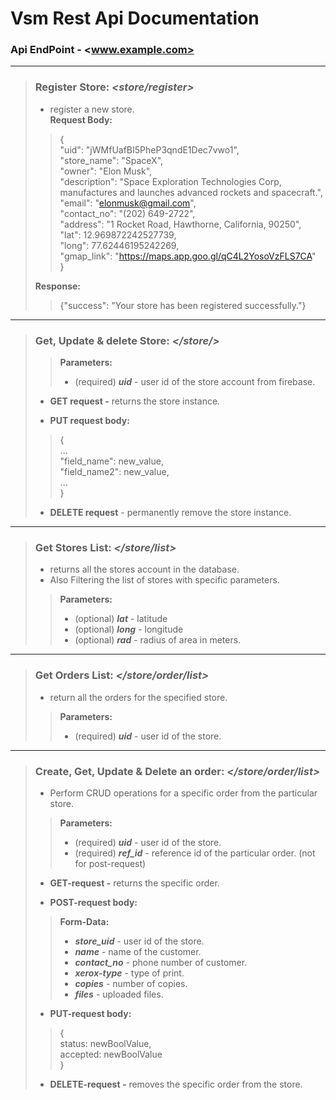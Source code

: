 # __Vsm Rest Api Documentation__

### Api EndPoint - <www.example.com>

---

> ### __Register Store__: *<store/register>*<br>
> - register a new store.<br>
> **Request Body:<br>**
> >{<br>
"uid": "jWMfUafBI5PheP3qndE1Dec7vwo1",<br>
"store_name": "SpaceX",<br>
"owner": "Elon Musk",<br>
"description": "Space Exploration Technologies Corp, manufactures and launches advanced rockets and spacecraft.",<br>
"email": "elonmusk@gmail.com",<br>
"contact_no": "(202) 649-2722",<br>
"address": "1 Rocket Road, Hawthorne, California, 90250",<br>
"lat": 12.969872242527739,<br>
"long": 77.62446195242269,<br>
"gmap_link": "<https://maps.app.goo.gl/qC4L2YosoVzFLS7CA>"<br>
}
>
> **Response:**<br>
> > {"success": "Your store has been registered successfully."}
> 

---

> ### __Get, Update & delete Store:__ *</store/>*
> > __Parameters:__
> > - (required) ***uid*** - user id of the store account from firebase.
> 
> - __GET request -__ returns the store instance. 
> 
> - __PUT request body:__
> > {<br>
> ...<br>
> "field_name": new_value,<br>
> "field_name2": new_value,<br>
> ...<br>
> }
> 
> - **DELETE request** - permanently remove the store instance.
>

---
> ### __Get Stores List:__ *</store/list>*
> - returns all the stores account in the database. 
> - Also Filtering the list of stores with specific parameters.  
> > __Parameters:__
> > - (optional) ***lat*** - latitude  
> > - (optional) ***long*** - longitude  
> > - (optional) ***rad*** - radius of area in meters.  
> 

---

> ### __Get Orders List:__ *</store/order/list>*
> - return all the orders for the specified store.
> > __Parameters:__
> > - (required) ***uid*** - user id of the store.

---

> ### __Create, Get, Update & Delete an order:__ *</store/order/list>*
> - Perform CRUD operations for a specific order from the particular store.
> > __Parameters:__
> > - (required) ***uid*** - user id of the store.
> > - (required) ***ref_id*** - reference id of the particular order. (not for post-request)
> - __GET-request -__ returns the specific order.
> 
> - __POST-request body:__
> > __Form-Data:__<br>
> > - ***store_uid*** - user id of the store.
> > - ***name*** - name of the customer. 
> > - ***contact_no*** - phone number of customer.  
> > - ***xerox-type*** - type of print.  
> > - ***copies*** - number of copies.  
> > - ***files*** - uploaded files.   
> 
> - __PUT-request body:__
> > {<br>
> status: newBoolValue,<br>
> accepted: newBoolValue<br>}
> - __DELETE-request -__ removes the specific order from the store.
